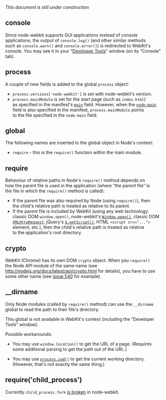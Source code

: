 _This document is still under construction_

## console
Since node-webkit supports GUI applications instead of console applications, the output of `console.log()` (and other similar methods such as `console.warn()` and `console.error()`) is redirected to WebKit's console. You may see it in your “[Developer Tools](Debugging-with-devtools)” window (on its “Console” tab).

## process
A couple of new fields is added to the global `process` object:
* `process.versions['node-webkit']` is set with node-webkit's version.
* `process.mainModule` is set for the start page (such as `index.html`) as specified in the manifest's [`main`](Manifest-format#main) field. However, when the [`node-main`](Manifest-format#node-main) field is also specified in the manifest, `process.mainModule` points to the file specified in the `node-main` field.

## global
The following names are inserted to the global object in Node's context:
* `require` - this is the `require()` function within the main module.

## require
Behaviour of relative paths in Node's `require()` method depends on how the parent file is used in the application (where “the parent file” is the file in which the `require()` method is called):
* If the parent file was also required by Node (using `require()`), then the child's relative path is treated as relative to its parent.
* If the parent file is included by WebKit (using any web technology: classic DOM `window.open()`, node-webkit's [`Window.open()`](Window#openurl-options), classic DOM [`XMLHttpRequest`](https://developer.mozilla.org/en/docs/DOM/XMLHttpRequest), jQuery's [`$.getScript()`](http://api.jquery.com/jQuery.getScript/), HTML `<script src="...">` element, etc.), then the child's relative path is treated as relative to the application's root directory.

## crypto
WebKit (Chrome) has its own DOM `crypto` object. When you `require()` the Node API module of the same name (see http://nodejs.org/docs/latest/api/crypto.html for details), you have to use some other name (see [issue 540](https://github.com/rogerwang/node-webkit/issues/540) for example).

## __dirname
Only Node modules (called by `require()` method) can use the `__dirname` global to read the path to their file's directory.

This global is not available in WebKit's context (including the “Developer Tools” window).

Possible workarounds:

* You may use `window.location()` to get the URL of a page. (Requires some additional parsing to get the path out of the URL.)

* You may use [`process.cwd()`](http://nodejs.org/docs/latest/api/process.html#process_process_cwd) to get the current working directory. (However, that's not exactly the same thing.)

## require('child_process')

Currently `child_process.fork` [is broken](https://github.com/rogerwang/node-webkit/issues/213) in node-webkit.